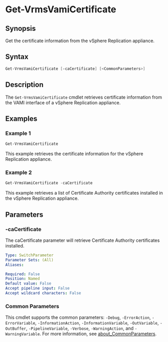 # Get-VrmsVamiCertificate

## Synopsis

Get the certificate information from the vSphere Replication appliance.

## Syntax

``` powershell
Get-VrmsVamiCertificate [-caCertificate] [<CommonParameters>]
```

## Description

The `Get-VrmsVamiCertificate` cmdlet retrieves certificate information from the VAMI interface of a vSphere Replication appliance.

## Examples

### Example 1

``` powershell
Get-VrmsVamiCertificate
```

This example retrieves the certificate information for the vSphere Replication appliance.

### Example 2

``` powershell
Get-VrmsVamiCertificate -caCertificate
```

This example retrieves a list of Certificate Authority certificates installed in the vSphere Replication appliance.

## Parameters

### -caCertificate

The caCertificate parameter will retrieve Certificate Authority certificates installed.

```yaml
Type: SwitchParameter
Parameter Sets: (All)
Aliases:

Required: False
Position: Named
Default value: False
Accept pipeline input: False
Accept wildcard characters: False
```

### Common Parameters

This cmdlet supports the common parameters: `-Debug`, `-ErrorAction`, `-ErrorVariable`, `-InformationAction`, `-InformationVariable`, `-OutVariable`, `-OutBuffer`, `-PipelineVariable`, `-Verbose`, `-WarningAction`, and `-WarningVariable`. For more information, see [about_CommonParameters](http://go.microsoft.com/fwlink/?LinkID=113216).
